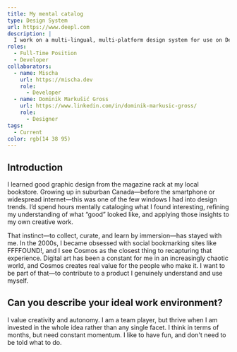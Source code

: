 ```yaml
---
title: My mental catalog
type: Design System
url: https://www.deepl.com
description: |
  I work on a multi-lingual, multi-platform design system for use on DeepL's website and products.
roles:
  - Full-Time Position
  - Developer
collaborators:
  - name: Mischa
    url: https://mischa.dev
    role:
      - Developer
  - name: Dominik Markušić Gross
    url: https://www.linkedin.com/in/dominik-markusic-gross/
    role:
      - Designer
tags:
  - Current
color: rgb(14 38 95)
---
```


## Introduction

I learned good graphic design from the magazine rack at my local bookstore. Growing up in suburban Canada—before the smartphone or widespread internet—this was one of the few windows I had into design trends. I’d spend hours mentally cataloging what I found interesting, refining my understanding of what “good” looked like, and applying those insights to my own creative work.

That instinct—to collect, curate, and learn by immersion—has stayed with me. In the 2000s, I became obsessed with social bookmarking sites like FFFFOUND!, and I see Cosmos as the closest thing to recapturing that experience. Digital art has been a constant for me in an increasingly chaotic world, and Cosmos creates real value for the people who make it. I want to be part of that—to contribute to a product I genuinely understand and use myself.

## Can you describe your ideal work environment?

I value creativity and autonomy. I am a team player, but thrive when I am invested in the whole idea rather than any single facet. I think in terms of months, but need constant momentum. I like to have fun, and don't need to be told what to do.
